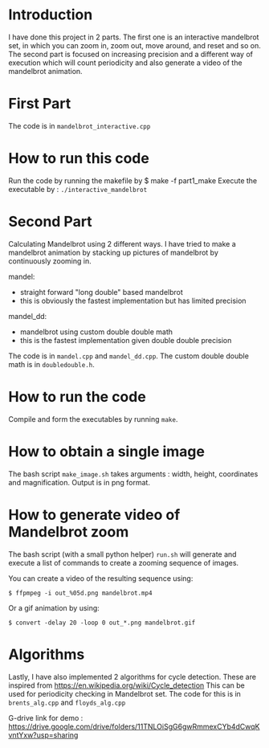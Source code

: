 Introduction
============
I have done this project in 2 parts. 
The first one is an interactive mandelbrot set, in which
you can zoom in, zoom out, move around, and reset and so on.
The second part is focused on increasing precision and a different way of execution
which will count periodicity and also generate a video of the mandelbrot animation.

First Part
===========
The code is in `mandelbrot_interactive.cpp`

How to run this code
===========
Run the code by running the makefile by 
	$ make -f part1_make 
Execute the executable by : ```./interactive_mandelbrot```

Second Part
===========

Calculating Mandelbrot using 2 different ways.
I have tried to make a mandelbrot animation by stacking up pictures of
mandelbrot by continuously zooming in.

mandel:
 - straight forward "long double" based mandelbrot
 - this is obviously the fastest implementation but has limited precision

mandel_dd:
 - mandelbrot using custom double double math
 - this is the fastest implementation given double double precision

The code is in `mandel.cpp` and `mandel_dd.cpp`.
The custom double double math is in `doubledouble.h`.

How to run the code
==============

Compile and form the executables by running `make`.

How to obtain a single image 
==============

The bash script `make_image.sh` takes arguments : width, height, coordinates and
magnification. Output is in png format.

How to generate video of Mandelbrot zoom
==============

The bash script (with a small python helper) `run.sh` will generate and
execute a list of commands to create a zooming sequence of images.

You can create a video of the resulting sequence using:

	$ ffpmpeg -i out_%05d.png mandelbrot.mp4

Or a gif animation by using:

	$ convert -delay 20 -loop 0 out_*.png mandelbrot.gif


Algorithms
==========

Lastly, I have also implemented 2 algorithms for cycle detection.
These are inspired from https://en.wikipedia.org/wiki/Cycle_detection
This can be used for periodicity checking in Mandelbrot set.
The code for this is in `brents_alg.cpp` and `floyds_alg.cpp`


G-drive link for demo :
https://drive.google.com/drive/folders/11TNLOiSgG6gwRmmexCYb4dCwqKvntYxw?usp=sharing